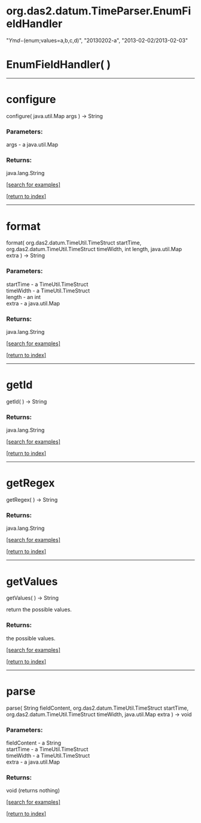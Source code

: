 # org.das2.datum.TimeParser.EnumFieldHandler

"$Y$m$d-$(enum;values=a,b,c,d)", "20130202-a", "2013-02-02/2013-02-03"

# EnumFieldHandler( )


***
<a name="configure"></a>
# configure
configure( java.util.Map args ) &rarr; String



### Parameters:
args - a java.util.Map

### Returns:
java.lang.String


<a href="https://github.com/autoplot/dev/search?q=configure&unscoped_q=configure">[search for examples]</a>

<a href="https://github.com/autoplot/documentation/blob/master/javadoc/index-all.md">[return to index]</a>

***
<a name="format"></a>
# format
format( org.das2.datum.TimeUtil.TimeStruct startTime, org.das2.datum.TimeUtil.TimeStruct timeWidth, int length, java.util.Map extra ) &rarr; String



### Parameters:
startTime - a TimeUtil.TimeStruct
<br>timeWidth - a TimeUtil.TimeStruct
<br>length - an int
<br>extra - a java.util.Map

### Returns:
java.lang.String


<a href="https://github.com/autoplot/dev/search?q=format&unscoped_q=format">[search for examples]</a>

<a href="https://github.com/autoplot/documentation/blob/master/javadoc/index-all.md">[return to index]</a>

***
<a name="getId"></a>
# getId
getId(  ) &rarr; String



### Returns:
java.lang.String


<a href="https://github.com/autoplot/dev/search?q=getId&unscoped_q=getId">[search for examples]</a>

<a href="https://github.com/autoplot/documentation/blob/master/javadoc/index-all.md">[return to index]</a>

***
<a name="getRegex"></a>
# getRegex
getRegex(  ) &rarr; String



### Returns:
java.lang.String


<a href="https://github.com/autoplot/dev/search?q=getRegex&unscoped_q=getRegex">[search for examples]</a>

<a href="https://github.com/autoplot/documentation/blob/master/javadoc/index-all.md">[return to index]</a>

***
<a name="getValues"></a>
# getValues
getValues(  ) &rarr; String

return the possible values.

### Returns:
the possible values.

<a href="https://github.com/autoplot/dev/search?q=getValues&unscoped_q=getValues">[search for examples]</a>

<a href="https://github.com/autoplot/documentation/blob/master/javadoc/index-all.md">[return to index]</a>

***
<a name="parse"></a>
# parse
parse( String fieldContent, org.das2.datum.TimeUtil.TimeStruct startTime, org.das2.datum.TimeUtil.TimeStruct timeWidth, java.util.Map extra ) &rarr; void



### Parameters:
fieldContent - a String
<br>startTime - a TimeUtil.TimeStruct
<br>timeWidth - a TimeUtil.TimeStruct
<br>extra - a java.util.Map

### Returns:
void (returns nothing)


<a href="https://github.com/autoplot/dev/search?q=parse&unscoped_q=parse">[search for examples]</a>

<a href="https://github.com/autoplot/documentation/blob/master/javadoc/index-all.md">[return to index]</a>


